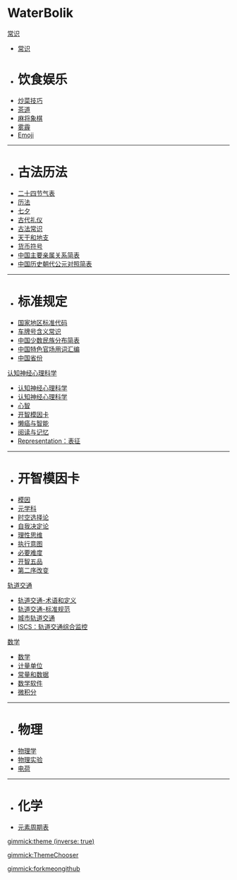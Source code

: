# WaterBolik

[常识]()

  * [常识](常识/index.md)
  * # 饮食娱乐
  * [炒菜技巧](常识/炒菜技巧.md)
  * [茶道](常识/茶道.md)
  * [麻将象棋](常识/麻将象棋.md)
  * [雾霾](常识/雾霾.md)
  * [Emoji](常识/Emoji.md)
  - - - -
  * # 古法历法
  * [二十四节气表](常识/二十四节气表.md)
  * [历法](常识/历法.md)
  * [七夕](常识/七夕.md)
  * [古代礼仪](常识/古代礼仪.md)
  * [古法常识](常识/古法常识.md)
  * [天干和地支](常识/天干和地支.md)
  * [货币符号](常识/货币符号.md)
  * [中国主要亲属关系简表](常识/中国主要亲属关系简表.md)
  * [中国历史朝代公元对照简表](常识/中国历史朝代公元对照简表.md)
  - - - -
  * # 标准规定
  * [国家地区标准代码](常识/国家地区标准代码.md)
  * [车牌号含义常识](常识/车牌号含义常识.md)
  * [中国少数民族分布简表](常识/中国少数民族分布简表.md)
  * [中国特色官场用词汇编](常识/中国特色官场用词汇编.md)
  * [中国省份](常识/中国省份.md)

[认知神经心理科学]()

  * [认知神经心理科学](认知神经心理科学/index.md)
  * [认知神经心理科学](认知神经心理科学/2017-01-01-认知神经心理科学.md)
  * [心智](认知神经心理科学/2017-01-02-心智.md)
  * [开智模因卡](认知神经心理科学/2017-01-03-开智模因卡.md)
  * [懒癌与智能](认知神经心理科学/2017-02-10-懒癌与智能.md)
  * [阅读与记忆](认知神经心理科学/2017-03-03-阅读与记忆.md)
  * [Representation：表征](认知神经心理科学/Representation：表征.md)
  
  - - - -
  * # 开智模因卡
   * [模因](认知神经心理科学/模因卡/模因.md)
   * [元学科](认知神经心理科学/模因卡/元学科.md)
   * [时空选择论](认知神经心理科学/模因卡/时空选择论.md)
   * [自我决定论](认知神经心理科学/模因卡/自我决定论.md)
   * [理性思维](认知神经心理科学/模因卡/理性思维.md)
   * [执行意图](认知神经心理科学/模因卡/执行意图.md)
   * [必要难度](认知神经心理科学/模因卡/必要难度.md)
   * [开智五品](认知神经心理科学/模因卡/开智五品.md)
   * [第二序改变](认知神经心理科学/模因卡/第二序改变.md)

[轨道交通]()

  * [轨道交通-术语和定义](轨道交通/轨道交通-术语和定义.md)
  * [轨道交通-标准规范](轨道交通/轨道交通-标准规范.md)
  * [城市轨道交通](轨道交通/城市轨道交通.md)
  * [ISCS：轨道交通综合监控](轨道交通/ISCS：轨道交通综合监控.md)

[数学]()

  * [数学](数学/数学.md)
  * [计量单位](数学/计量单位.md)
  * [常量和数据](数学/常量和数据.md)
  * [数学软件](数学/数学软件.md)
  * [微积分](数学/微积分.md)
  - - - -
  * # 物理
  * [物理学](数学/物理/物理学.md)
  * [物理实验](数学/物理/物理实验.md)
  * [电荷](数学/物理/电荷.md)
  - - - -
  * # 化学
  * [元素周期表](数学/化学/元素周期表.md)

[gimmick:theme (inverse: true)](flatly)

[gimmick:ThemeChooser](皮肤)

[gimmick:forkmeongithub](http://github.com/WaterBolik/waterbolik.github.io/)